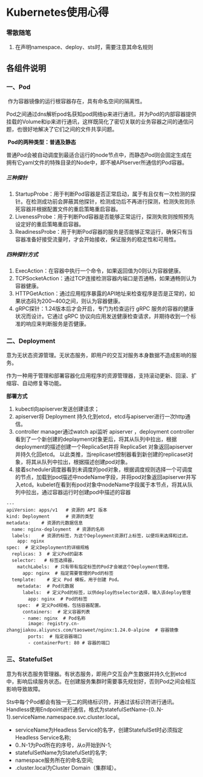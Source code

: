 # Kubernetes使用心得

### 零散随笔

1. 在声明namespace、deploy、sts时，需要注意其命名规则

## 各组件说明

### 一、Pod

​		作为容器镜像的运行根容器存在，具有命名空间的隔离性。

​		Pod之间通过dns解析pod名获知pod网络ip来进行通讯，并为Pod的内部容器提供挂载的Volume和ip来进行通讯，这样既简化了密切关联的业务容器之间的通信问题，也很好地解决了它们之间的文件共享问题。

​      **Pod的两种类型：普通及静态**

​		普通Pod会被自动调度到最适合运行的node节点中，而静态Pod则会固定生成在拥有它yaml文件的特殊目录的Node中，即不被APIserver所通信的Pod容器。

##### 		三种探针

1. StartupProbe：用于判断Pod容器是否正常启动，属于有且仅有一次检测的探针。在检测成功前会屏蔽其他探针，检测成功后不再进行探测，检测失败则杀死容器并根据配置文件的重启策略重启容器。
2. LivenessProbe：用于判断Pod容器是否能够正常运行，探测失败则按照预先设定好的重启策略重启容器。
3. ReadinessProbe：用于判断Pod容器的服务是否能够正常运行，确保只有当容器准备好接受流量时，才会开始接收，保证服务的稳定性和可用性。

##### 		四种探针方式

1. ExecAction：在容器中执行一个命令，如果返回值为0则认为容器健康。
2. TCPSocketAction：通过TCP连接检测容器内端口是否通畅，如果通畅则认为容器健康。
3. HTTPGetAction：通过应用程序暴露的API地址来检查程序是否是正常的，如果状态码为200~400之间，则认为容器健康。
4. gRPC探针：1.24版本后才会开启，专门为检查运行 gRPC 服务的容器的健康状况而设计。它通过 gRPC 协议向应用发送健康检查请求，并期待收到一个标准的响应来判断服务是否健康。

### 二、Deployment

​		意为无状态资源管理。无状态服务，即用户的交互对服务本身数据不造成影响的服务。

​		作为一种用于管理和部署容器化应用程序的资源管理器，支持滚动更新、回滚、扩缩容、自动修复等功能。

**部署方式**

1. kubectl向apiserver发送创建请求；
2. apiserver将 Deployment 持久化到etcd，etcd与apiserver进行一次http通信。
3. controller manager通过watch api监听 apiserver ，deployment controller看到了一个新创建的deplayment对象更后，将其从队列中拉出，根据deployment的描述创建一个ReplicaSet并将 ReplicaSet 对象返回apiserver并持久化回etcd。
   以此类推，当replicaset控制器看到新创建的replicaset对象，将其从队列中拉出，根据描述创建pod对象。
4. 接着scheduler调度器看到未调度的pod对象，根据调度规则选择一个可调度的节点，加载到pod描述中nodeName字段，并将pod对象返回apiserver并写入etcd。kubelet在看到有pod对象中nodeName字段属于本节点，将其从队列中拉出，通过容器运行时创建pod中描述的容器

```
---
apiVersion: apps/v1   # 资源的 API 版本
kind: Deployment      # 资源的类型
metadata:    # 资源的元数据信息
  name: nginx-deployment  # 资源的名称
  labels:    # 资源的标签，为这个Deployment资源打上标签，以便将来选择和过滤。
    app: nginx
spec:  # 定义Deployment的详细规格
  replicas: 3  # 定义Pod的副本
  selector:   # 标签选择器，
    matchLabels:  # 只有带有指定标签的Pod才会被这个Deployment管理。
      app: nginx  # 指定需要管理的Pod的标签
  template:    # 定义 Pod 模板，用于创建 Pod。
    metadata:  # Pod元数据
      labels:  # 定义Pod的标签，以供deploy的selector选择，输入该deploy管理
        app: nginx  # Pod的标签
    spec:  # 定义Pod规格，包括容器配置。
      containers:  # 定义容器列表
      - name: nginx  # Pod名称
        image: registry.cn-zhangjiakou.aliyuncs.com/taosweet/nginx:1.24.0-alpine  # 容器镜像
        ports:  # 指定容器端口
        - containerPort: 80 # 容器的端口
```

### 三、StatefulSet

​		意为有状态服务管理器。有状态服务，即用户交互会产生数据并持久化到etcd中，影响后续服务状态。在创建服务集群时需要事先规划好，否则Pod之间会相互影响导致故障。

​		Sts中每个Pod都会有独一无二的网络标识符，并通过该标识符进行通讯。Handless使用Endpoint进行通信，格式为statefulSetName-{0..N-1}.serviceName.namespace.svc.cluster.local。

- serviceName为Headless Service的名字，创建StatefulSet时必须指定Headless Service名称;
- 0..N-1为Pod所在的序号，从o开始到N-1;
- statefulSetName为StatefulSet的名字;
- namespace服务所在的命名空间;
- .cluster.local为Cluster Domain（集群域）。

